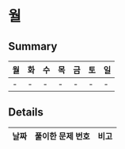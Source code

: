 # 월
## Summary
|월|화|수|목|금|토|일|
|-|-|-|-|-|-|-|
|-|-|-|-|-|-|-|

## Details
|날짜|풀이한 문제 번호|비고|
|--|--|--|
